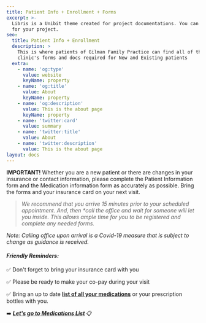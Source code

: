 ```yaml
---
title: Patient Info + Enrollment + Forms
excerpt: >-
  Libris is a Unibit theme created for project documentations. You can use it
  for your project.
seo:
  title: Patient Info + Enrollment
  description: >
    This is where patients of Gilman Family Practice can find all of the
    clinic's forms and docs required for New and Existing patients
  extra:
    - name: 'og:type'
      value: website
      keyName: property
    - name: 'og:title'
      value: About
      keyName: property
    - name: 'og:description'
      value: This is the about page
      keyName: property
    - name: 'twitter:card'
      value: summary
    - name: 'twitter:title'
      value: About
    - name: 'twitter:description'
      value: This is the about page
layout: docs
---
```

**IMPORTANT!** Whether you are a new patient or there are changes in your insurance or contact information, please complete the Patient Information form and the Medication information form as accurately as possible. Bring the forms and your insurance card on your next visit.

> *We recommend that you arrive 15 minutes prior to your scheduled appointment. And, then \*call the office and wait for someone will let you inside. This allows ample time for you to be registered and complete any needed forms.*

*Note: Calling office upon arrival is a Covid-19 measure that is subject to change as guidance is received.*

#### *Friendly Reminders:*

✅  Don't forget to bring your insurance card with you

✅  Please be ready to make your co-pay during your visit

✅  Bring an up to date [**list of all your medications**](https://www.dropbox.com/s/n2t5wtqtt2lylor/MedicationList.pdf?dl=0) or your prescription bottles with you.

➡️ [***Let's go to Medications List***](https://www.dropbox.com/s/n2t5wtqtt2lylor/MedicationList.pdf?dl=0) 📋

